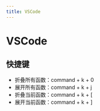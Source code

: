 ```yaml
---
title: VSCode
---
```


# VSCode

## 快捷键

- 折叠所有函数：command + k + 0
- 展开所有函数：command + k + j
- 折叠当前函数：command + k + [
- 展开当前函数：command + k + ]
